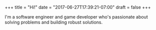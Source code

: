 +++
title = "Hi!"
date = "2017-06-27T17:39:21-07:00"
draft = false
+++

I'm a software engineer and game developer who's passionate about solving problems and building robust solutions.
